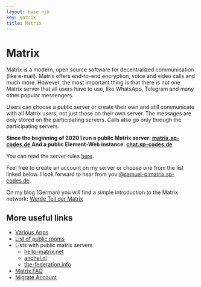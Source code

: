 ```yaml
---
layout: base.njk
key: matrix
title: Matrix
---
```

# Matrix

Matrix is a modern, open source software for decentralized communication (like e-mail). Matrix offers end-to-end encryption, voice and video calls and much more. However, the most important thing is that there is not one Matrix server that all users have to use, like WhatsApp, Telegram and many other popular messengers.

Users can choose a public server or create their own and still communicate with all Matrix users, not just those on their own server. The messages are only stored on the participating servers. Calls also go only through the participating servers.

__Since the beginning of 2020 I run a public Matrix server: [matrix.sp-codes.de](https://matrix.sp-codes.de/) And a public Element-Web instance: [chat.sp-codes.de](https://chat.sp-codes.de/)__


You can read the server rules [here](https://matrix.sp-codes.de/_matrix/consent).

Feel free to create an account on my server or choose one from the list linked below. I look forward to hear from you [@samuel-p:matrix.sp-codes.de](https://matrix.to/#/@samuel-p:matrix.sp-codes.de).

On my blog (German) you will find a simple introduction to the Matrix network: [Werde Teil der Matrix](https://blog.sp-codes.de/werde-teil-der-matrix-matrix-teil-1/)

## More useful links

* [Various Apps](https://matrix.org/clients)
* [List of public rooms](https://view.matrix.org/)
* Lists with public matrix servers
  * [hello-matrix.net](https://www.hello-matrix.net/public_servers.php)
  * [anchel.nl](https://www.anchel.nl/matrix-publiclist/)
  * [the-federation.info](https://the-federation.info/protocol/matrix)
* [Matrix FAQ](https://matrix.org/faq/)
* [Migrate Account](https://ems.element.io/tools/matrix-migration)

